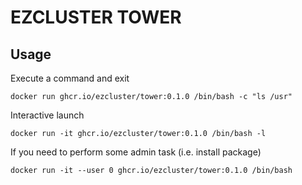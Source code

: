 
# EZCLUSTER TOWER

## Usage

Execute a command and exit

```
docker run ghcr.io/ezcluster/tower:0.1.0 /bin/bash -c "ls /usr"
```




Interactive launch

```
docker run -it ghcr.io/ezcluster/tower:0.1.0 /bin/bash -l
```


If you need to perform some admin task (i.e. install package)

```
docker run -it --user 0 ghcr.io/ezcluster/tower:0.1.0 /bin/bash
```



